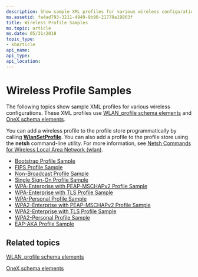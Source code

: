 ```yaml
---
description: Show sample XML profiles for various wireless configurations.
ms.assetid: fa4ad793-3211-4949-9b90-21779a19803f
title: Wireless Profile Samples
ms.topic: article
ms.date: 05/31/2018
topic_type: 
- kbArticle
api_name: 
api_type: 
api_location: 
---
```


# Wireless Profile Samples

The following topics show sample XML profiles for various wireless configurations. These XML profiles use [WLAN\_profile schema elements](wlan-profileschema-elements.md) and [OneX schema elements](onexschema-elements.md).

You can add a wireless profile to the profile store programmatically by calling [**WlanSetProfile**](/windows/desktop/api/wlanapi/nf-wlanapi-wlansetprofile). You can also add a profile to the profile store using the **netsh** command-line utility. For more information, see [Netsh Commands for Wireless Local Area Network (wlan)](/previous-versions/windows/it-pro/windows-server-2008-R2-and-2008/cc755301(v=ws.10)).

-   [Bootstrap Profile Sample](bootstrap-profile-sample.md)
-   [FIPS Profile Sample](fips-profile-sample.md)
-   [Non-Broadcast Profile Sample](non-broadcast-profile-sample.md)
-   [Single Sign-On Profile Sample](single-sign-on-profile-sample.md)
-   [WPA-Enterprise with PEAP-MSCHAPv2 Profile Sample](wpa-enterprise-with-peap-mschapv2-profile-sample.md)
-   [WPA-Enterprise with TLS Profile Sample](wpa-enterprise-with-tls-profile-sample.md)
-   [WPA-Personal Profile Sample](wpa-personal-profile-sample.md)
-   [WPA2-Enterprise with PEAP-MSCHAPv2 Profile Sample](wpa2-enterprise-with-peap-mschapv2-profile-sample.md)
-   [WPA2-Enterprise with TLS Profile Sample](wpa2-enterprise-with-tls-profile-sample.md)
-   [WPA2-Personal Profile Sample](wpa2-personal-profile-sample.md)
-   [EAP-AKA Profile Sample](eap-aka-profile-sample.md)

## Related topics

<dl> <dt>

[WLAN\_profile schema elements](wlan-profileschema-elements.md)
</dt> <dt>

[OneX schema elements](onexschema-elements.md)
</dt> </dl>

 

 
